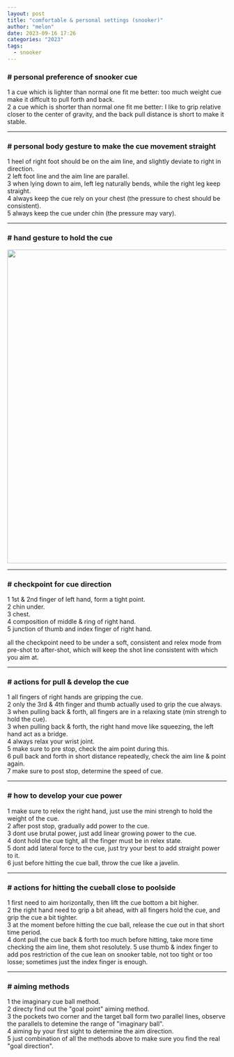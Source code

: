 ```yaml
---
layout: post
title: "comfortable & personal settings (snooker)"
author: "melon"
date: 2023-09-16 17:26
categories: "2023"
tags:
  - snooker
---
```


### # personal preference of snooker cue
1 a cue which is lighter than normal one fit me better: too much weight cue make it diffcult to pull forth and back.  
2 a cue which is shorter than normal one fit me better: I like to grip relative closer to the center of gravity,
and the back pull distance is short to make it stable.

<hr>

### # personal body gesture to make the cue movement straight
1 heel of right foot should be on the aim line, and slightly deviate to right in direction.  
2 left foot line and the aim line are parallel.  
3 when lying down to aim, left leg naturally bends, while the right leg keep straight.  
4 always keep the cue rely on your chest (the pressure to chest should be consistent).  
5 always keep the cue under chin (the pressure may vary).

<hr>

### # hand gesture to hold the cue

<img src="https://cdn.jsdelivr.net/gh/slothfull/cdn@main/image/snooker.pdf" width="720"/>

<hr>

### # checkpoint for cue direction
1 1st & 2nd finger of left hand, form a tight point.  
2 chin under.  
3 chest.  
4 composition of middle & ring of right hand.  
5 junction of thumb and index finger of right hand.

all the checkpoint need to be under a soft, consistent and relex mode from pre-shot to
after-shot, which will keep the shot line consistent with which you aim at.

<hr>

### # actions for pull & develop the cue
1 all fingers of right hands are gripping the cue.  
2 only the 3rd & 4th finger and thumb actually used to grip the cue always.  
3 when pulling back & forth, all fingers are in a relaxing state (min strengh to hold the cue).  
3 when pulling back & forth, the right hand move like squeezing, the left hand act as a bridge.  
4 always relax your wrist joint.  
5 make sure to pre stop, check the aim point during this.  
6 pull back and forth in short distance repeatedly, check the aim line & point again.  
7 make sure to post stop, determine the speed of cue.

<hr>

### # how to develop your cue power
1 make sure to relex the right hand, just use the mini strengh to hold the weight of the cue.  
2 after post stop, gradually add power to the cue.  
3 dont use brutal power, just add linear growing power to the cue.  
4 dont hold the cue tight, all the finger must be in relex state.  
5 dont add lateral force to the cue, just try your best to add straight power to it.  
6 just before hitting the cue ball, throw the cue like a javelin.

<hr>

### # actions for hitting the cueball close to poolside
1 first need to aim horizontally, then lift the cue bottom a bit higher.  
2 the right hand need to grip a bit ahead, with all fingers hold the cue, and grip the cue a bit tighter.  
3 at the moment before hitting the cue ball, release the cue out in that short time period.  
4 dont pull the cue back & forth too much before hitting, take more time checking the aim line, them shot resolutely.
5 use thumb & index finger to add pos restriction of the cue lean on snooker table, not too tight or too losse;
sometimes just the index finger is enough.

<hr>

### # aiming methods
1 the imaginary cue ball method.  
2 directy find out the "goal point" aiming method.  
3 the pockets two corner and the target ball form two parallel lines, observe the parallels to detemine the range of "imaginary ball".  
4 aiming by your first sight to determine the aim direction.  
5 just combination of all the methods above to make sure you find the real "goal direction".
